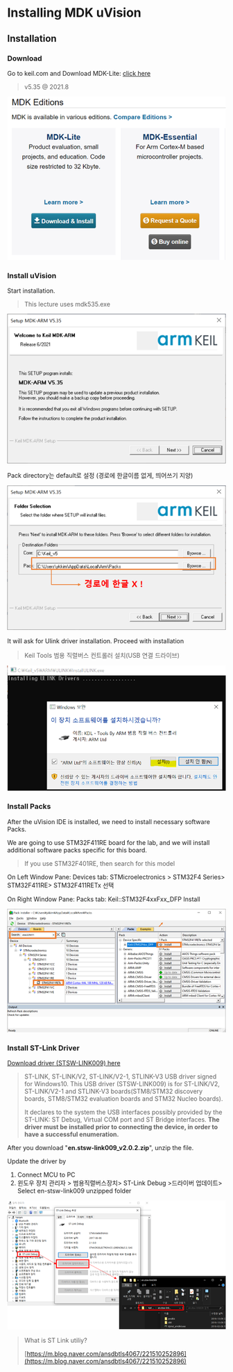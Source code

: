 # Installing MDK uVision

## Installation

### Download 

Go to keil.com and Download MDK-Lite: [click here](https://www2.keil.com/mdk5) 

> v5.35  @ 2021.8

![](../.gitbook/assets/image%20%2816%29.png)

### Install uVision

Start installation. 

> This lecture uses mdk535.exe

![](../.gitbook/assets/image%20%281%29.png)

Pack directory는 default로 설정 \(경로에 한글이름 없게, 띄어쓰기 지양\)

![](../.gitbook/assets/image%20%286%29.png)

It will ask for Ulink driver installation. Proceed with installation

> Keil Tools 범용 직렬버스 컨트롤러 설치\(USB 연결 드라이브\)

![](../.gitbook/assets/image%20%2840%29.png)



### Install Packs

After the uVision IDE is installed,  we need to install necessary software Packs.

We are going to use STM32F411RE board for the lab, and we will install additional software packs specific for this board.

> If you use STM32F401RE, then search for this model

On Left Window Pane:  Devices tab:  STMicroelectronics &gt; STM32F4 Series&gt; STM32F411RE&gt; STM32F411RETx 선택 

On Right Window Pane: Packs tab: Keil::STM32F4xxFxx\_DFP  Install

![](../.gitbook/assets/image%20%2825%29.png)

### Install ST-Link Driver

[Download driver \(STSW-LINK009\) here](https://www.st.com/en/development-tools/stsw-link009.html)

> ST-LINK, ST-LINK/V2, ST-LINK/V2-1, STLINK-V3 USB driver signed for Windows10. This USB driver \(STSW-LINK009\) is for ST-LINK/V2, ST-LINK/V2-1 and STLINK-V3 boards\(STM8/STM32 discovery boards, STM8/STM32 evaluation boards and STM32 Nucleo boards\). 
>
> It declares to the system the USB interfaces possibly provided by the ST-LINK: ST Debug, Virtual COM port and ST Bridge interfaces. **The driver must be installed prior to connecting the device, in order to have a successful enumeration.**

After you download  "**en.stsw-link009\_v2.0.2.zip**",  unzip the file.

Update the driver by 

1. Connect MCU to PC
2. 윈도우  장치 관리자 &gt; 범용직렬버스장치&gt;  ST-Link Debug &gt;드라이버 업데이트&gt;  Select  en-stsw-link009 unzipped folder

![](../.gitbook/assets/image%20%283%29.png)

> What is ST Link utiliy?
>
> [https://m.blog.naver.com/ansdbtls4067/221510252896](https://m.blog.naver.com/ansdbtls4067/221510252896)



